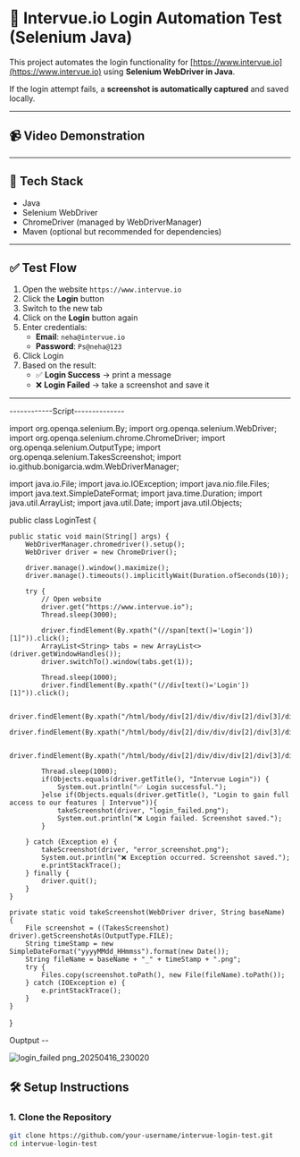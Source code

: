 # 🧪 Intervue.io Login Automation Test (Selenium Java)

This project automates the login functionality for [https://www.intervue.io](https://www.intervue.io) using **Selenium WebDriver in Java**.

If the login attempt fails, a **screenshot is automatically captured** and saved locally.

---

## 📹 Video Demonstration


---

## 🚀 Tech Stack

- Java
- Selenium WebDriver
- ChromeDriver (managed by WebDriverManager)
- Maven (optional but recommended for dependencies)

---

## ✅ Test Flow

1. Open the website `https://www.intervue.io`
2. Click the **Login** button
3. Switch to the new tab
4. Click on the **Login** button again
5. Enter credentials:
   - **Email**: `neha@intervue.io`
   - **Password**: `Ps@neha@123`
6. Click Login
7. Based on the result:
   - ✅ **Login Success** → print a message
   - ❌ **Login Failed** → take a screenshot and save it

---

------------Script--------------


import org.openqa.selenium.By;
import org.openqa.selenium.WebDriver;
import org.openqa.selenium.chrome.ChromeDriver;
import org.openqa.selenium.OutputType;
import org.openqa.selenium.TakesScreenshot;
import io.github.bonigarcia.wdm.WebDriverManager;

import java.io.File;
import java.io.IOException;
import java.nio.file.Files;
import java.text.SimpleDateFormat;
import java.time.Duration;
import java.util.ArrayList;
import java.util.Date;
import java.util.Objects;

public class LoginTest {

    public static void main(String[] args) {
        WebDriverManager.chromedriver().setup();
        WebDriver driver = new ChromeDriver();

        driver.manage().window().maximize();
        driver.manage().timeouts().implicitlyWait(Duration.ofSeconds(10));

        try {
            // Open website
            driver.get("https://www.intervue.io");
            Thread.sleep(3000);

            driver.findElement(By.xpath("(//span[text()='Login'])[1]")).click();
            ArrayList<String> tabs = new ArrayList<>(driver.getWindowHandles());
            driver.switchTo().window(tabs.get(1));

            Thread.sleep(1000);
            driver.findElement(By.xpath("(//div[text()='Login'])[1]")).click();

            driver.findElement(By.xpath("/html/body/div[2]/div/div/div[2]/div[3]/div/div/div/div[2]/form/div[1]/div/div/span/input")).sendKeys("ankit@intervue.io");
            driver.findElement(By.xpath("/html/body/div[2]/div/div/div[2]/div[3]/div/div/div/div[2]/form/div[2]/div/div/span/input")).sendKeys("Ps@neha@123");

            driver.findElement(By.xpath("/html/body/div[2]/div/div/div[2]/div[3]/div/div/div/div[2]/form/div[4]/div/div/span/button")).click();

            Thread.sleep(1000);
            if(Objects.equals(driver.getTitle(), "Intervue Login")) {
                System.out.println("✅ Login successful.");
            }else if(Objects.equals(driver.getTitle(), "Login to gain full access to our features | Intervue")){
                takeScreenshot(driver, "login_failed.png");
                System.out.println("❌ Login failed. Screenshot saved.");
            }

        } catch (Exception e) {
            takeScreenshot(driver, "error_screenshot.png");
            System.out.println("❌ Exception occurred. Screenshot saved.");
            e.printStackTrace();
        } finally {
            driver.quit();
        }
    }

    private static void takeScreenshot(WebDriver driver, String baseName) {
        File screenshot = ((TakesScreenshot) driver).getScreenshotAs(OutputType.FILE);
        String timeStamp = new SimpleDateFormat("yyyyMMdd_HHmmss").format(new Date());
        String fileName = baseName + "_" + timeStamp + ".png";
        try {
            Files.copy(screenshot.toPath(), new File(fileName).toPath());
        } catch (IOException e) {
            e.printStackTrace();
        }
    }
}

Ouptput -- 

![login_failed png_20250416_230020](https://github.com/user-attachments/assets/658e69d4-e165-4e9f-b454-49bd099fae63)




## 🛠️ Setup Instructions

### 1. Clone the Repository

```bash
git clone https://github.com/your-username/intervue-login-test.git
cd intervue-login-test
